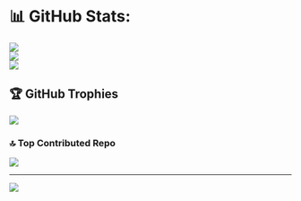 # 📊 GitHub Stats:
![](https://github-readme-stats.vercel.app/api?username=SachinAkash01&theme=dark&hide_border=false&include_all_commits=true&count_private=true)<br/>
![](https://github-readme-streak-stats.herokuapp.com/?user=SachinAkash01&theme=dark&hide_border=false)<br/>
![](https://github-readme-stats.vercel.app/api/top-langs/?username=SachinAkash01&theme=dark&hide_border=false&include_all_commits=true&count_private=true&layout=compact)

## 🏆 GitHub Trophies
![](https://github-profile-trophy.vercel.app/?username=SachinAkash01&theme=radical&no-frame=false&no-bg=true&margin-w=4)

### 🔝 Top Contributed Repo
![](https://github-contributor-stats.vercel.app/api?username=SachinAkash01&limit=5&theme=dark&combine_all_yearly_contributions=true)

---
[![](https://visitcount.itsvg.in/api?id=SachinAkash01&icon=0&color=0)](https://visitcount.itsvg.in)

<!-- Proudly created with GPRM ( https://gprm.itsvg.in ) -->
